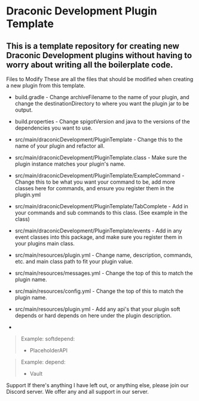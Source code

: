 # Draconic Development Plugin Template
## This is a template repository for creating new Draconic Development plugins without having to worry about writing all the boilerplate code.

Files to Modify
These are all the files that should be modified when creating a new plugin from this template.

- build.gradle - Change archiveFilename to the name of your plugin, and change the destinationDirectory to where you want the plugin jar to be output.

- build.properties - Change spigotVersion and java to the versions of the dependencies you want to use.

- src/main/draconicDevelopment/PluginTemplate - Change this to the name of your plugin and refactor all.

- src/main/draconicDevelopment/PluginTemplate.class - Make sure the plugin instance matches your plugin's name.

- src/main/draconicDevelopment/PluginTemplate/ExampleCommand - Change this to be what you want your command to be, add more classes here for commands, and ensure you register them in the plugin.yml

- src/main/draconicDevelopment/PluginTemplate/TabComplete - Add in your commands and sub commands to this class. (See example in the class)

- src/main/draconicDevelopment/PluginTemplate/events - Add in any event classes into this package, and make sure you register them in your plugins main class.

- src/main/resources/plugin.yml - Change name, description, commands, etc. and main class path to fit your plugin value.

- src/main/resources/messages.yml - Change the top of this to match the plugin name.

- src/main/resources/config.yml - Change the top of this to match the plugin name.

- src/main/resources/plugin.yml - Add any api's that your plugin soft depends or hard depends on here under the plugin description.
- 
> Example:
> softdepend:
> - PlaceholderAPI

> Example:
> depend:
> - Vault

Support
If there's anything I have left out, or anything else, please join our Discord server. We offer any and all support in our server.
